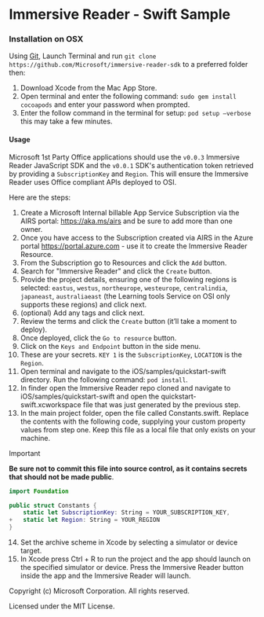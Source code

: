 # Immersive Reader - Swift Sample

### Installation on OSX

Using [Git](https://git-scm.com/), Launch Terminal and run `git clone https://github.com/Microsoft/immersive-reader-sdk` to a preferred folder then:

1. Download Xcode from the Mac App Store.
2. Open terminal and enter the following command: `sudo gem install cocoapods` and enter your password when prompted. 
3. Enter the follow command in the terminal for setup: `pod setup –verbose` this may take a few minutes.

#### Usage

Microsoft 1st Party Office applications should use the `v0.0.3` Immersive Reader JavaScript SDK and the `v0.0.1` SDK's authentication token retrieved by providing a `SubscriptionKey` and `Region`. This will ensure the Immersive Reader uses Office compliant APIs deployed to OSI.

Here are the steps:

1. Create a Microsoft Internal billable App Service Subscription via the AIRS portal: https://aka.ms/airs and be sure to add more than one owner.
1. Once you have access to the Subscription created via AIRS in the Azure portal https://portal.azure.com - use it to create the Immersive Reader Resource.
1. From the Subscription go to Resources and click the `Add` button.
1. Search for "Immersive Reader" and click the `Create` button.
1. Provide the project details, ensuring one of the following regions is selected: `eastus`, `westus`, `northeurope`, `westeurope`, `centralindia`, `japaneast`, `australiaeast` (the Learning tools Service on OSI only supports these regions) and click next.
1. (optional) Add any tags and click next.
1. Review the terms and click the `Create` button (it’ll take a moment to deploy).
1. Once deployed, click the `Go to resource` button.
1. Click on the `Keys and Endpoint` button in the side menu.
1. These are your secrets. `KEY 1` is the `SubscriptionKey`, `LOCATION` is the `Region`.
1. Open terminal and navigate to the iOS/samples/quickstart-swift directory. Run the following command: `pod install`.
1. In finder open the Immersive Reader repo cloned and navigate to iOS/samples/quickstart-swift and open the quickstart-swift.xcworkspace file that was just generated by the previous step.
1. In the main project folder, open the file called Constants.swift. Replace the contents with the following code, supplying your custom property values from step one. Keep this file as a local file that only exists on your machine.

> [!IMPORTANT]
> **Be sure not to commit this file into source control, as it contains secrets that should not be made public**.

```swift
import Foundation

public struct Constants {
    static let SubscriptionKey: String = YOUR_SUBSCRIPTION_KEY,
+   static let Region: String = YOUR_REGION
}
```

14. Set the archive scheme in Xcode by selecting a simulator or device target.
15. In Xcode press Ctrl + R to run the project and the app should launch on the specified simulator or device. Press the Immersive Reader button inside the app and the Immersive Reader will launch.



Copyright (c) Microsoft Corporation. All rights reserved.

Licensed under the MIT License.
